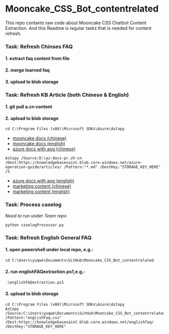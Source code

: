 # Mooncake_CSS_Bot_contentrelated
This repo contants raw code about Mooncake CSS Chatbot Content Extraction. 
And this Readme is regular tasks that is needed for content refresh.

### **Task: Refresh Chinses FAQ**

#### 1. extract faq content from file
#### 2. merge learned faq
#### 3. upload to blob storage

### **Task: Refresh KB Article (both Chinese & English)**
#### 1. git pull **a.cn content** 
#### 2. upload to blob storage
```
cd C:\Program Files (x86)\Microsoft SDKs\Azure\AzCopy
```


- [mooncake docs (chinese)](https://github.com/wacn/mc-docs-pr.zh-cn/tree/live)
- [mooncake docs (english)](https://github.com/wacn/mc-docs-pr.en-us/tree/live)
- [azure docs with aog (chinese)](https://github.com/wacn/az-docs-pr.zh-cn/tree/live)
```
AzCopy /Source:D:\az-docs-pr.zh-cn /Dest:https://knowledgebasesaint.blob.core.windows.net/azure-operation-guide/articles/ /Pattern:"*.md" /DestKey:"STORAGE_KEY_HERE" /S
```
- [azure docs with aog (english)](https://github.com/wacn/az-docs-pr.en-us/tree/live)
- [marketing content (chinese)](https://github.com/wacn/acn-portal-pr.zh-cn/tree/live)
- [marketing content (english)](https://github.com/wacn/acn-portal-pr.en-us/tree/live)


### **Task: Process caselog**

*Need to run under Team repo*
```
python caselogProcessor.py
```

### **Task: Refresh English General FAQ**
#### 1. open powershell under local repo, e.g.:
```ps
cd C:\Users\yuqwe\Documents\GitHub\Mooncake_CSS_Bot_contentrelated
```
#### 2. run englishFAQextraction.ps1,e.g.:
```ps
.\englishFAQextraction.ps1
```
#### 3. upload to blob storage
```
cd C:\Program Files (x86)\Microsoft SDKs\Azure\AzCopy
AzCopy /Source:C:\Users\yuqwe\Documents\GitHub\Mooncake_CSS_Bot_contentrelated\EnglishFAQextraction /Pattern:"englishFaq.csv" /Dest:https://knowledgebasesaint.blob.core.windows.net/englishfaq/ /DestKey:"STORAGE_KEY_HERE"
```


